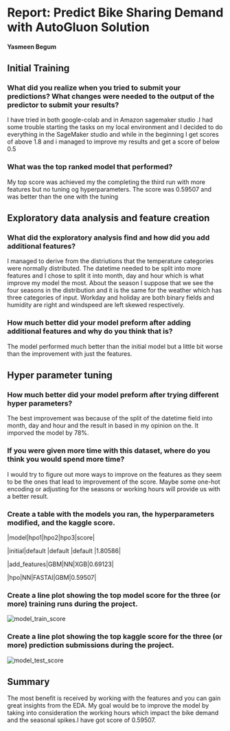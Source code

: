 # Report: Predict Bike Sharing Demand with AutoGluon Solution
#### Yasmeen Begum

## Initial Training
### What did you realize when you tried to submit your predictions? What changes were needed to the output of the predictor to submit your results?
I have tried in both google-colab and in Amazon sagemaker studio .I had some trouble starting the tasks on my local environment and I decided to do everything in the SageMaker studio and while in the beginning I get scores of above 1.8 and i managed to improve my results and get a score of below 0.5 

### What was the top ranked model that performed?
My top score was achieved my the completing the third run with more features but no tuning og hyperparameters. The score was 0.59507 and was better than the one with the tuning

## Exploratory data analysis and feature creation
### What did the exploratory analysis find and how did you add additional features?
I managed to derive from the distriutions that the temperature categories were normally distributed. The datetime needed to be split into more features and I chose to split it into month, day and hour which is what improve my model the most. About the season I suppose that we see the four seasons in the distribution and it is the same for the weather which has three categories of input. Workday and holiday are both binary fields and humidity are right and windspeed are left skewed respectively.

### How much better did your model preform after adding additional features and why do you think that is?
The model performed much better than the initial model but a little bit worse than the improvement with just the features. 

## Hyper parameter tuning
### How much better did your model preform after trying different hyper parameters?
The best improvement was because of the split of the datetime field into  month, day and hour and the result in based in my opinion on the. It imporved the model by 78%.

### If you were given more time with this dataset, where do you think you would spend more time?
I would try to figure out more ways to improve on the features as they seem to be the ones that lead to improvement of the score. Maybe some one-hot encoding or adjusting for the seasons or working hours will provide us with a better result.

### Create a table with the models you ran, the hyperparameters modified, and the kaggle score.
|model|hpo1|hpo2|hpo3|score|

|initial|default |default |default |1.80586|

|add_features|GBM|NN|XGB|0.69123|

|hpo|NN|FASTAI|GBM|0.59507|

### Create a line plot showing the top model score for the three (or more) training runs during the project.

![model_train_score](https://github.com/Yasmeen-Begum/Udacity/assets/91931504/680dc393-3f16-4621-8563-d20e27ad85a3)

### Create a line plot showing the top kaggle score for the three (or more) prediction submissions during the project.

![model_test_score](https://github.com/Yasmeen-Begum/Udacity/assets/91931504/bf2ca0de-f141-4503-8cbd-bdb7d5ae6f62)

## Summary
The most benefit is received by working with the features and you can gain great insights from the EDA.  My goal would be to improve the model by taking into consideration the working hours which impact the bike demand and the seasonal spikes.I have got score of 0.59507.  
